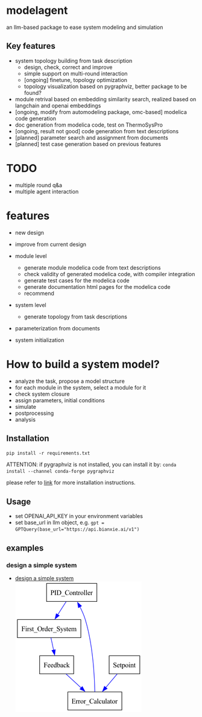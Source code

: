 # modelagent
an llm-based package to ease system modeling and simulation

## Key features
- system topology building from task description
    - design, check, correct and improve
    - simple support on multi-round interaction
    - [ongoing] finetune, topology optimization
    - topology visualization based on pygraphviz, better package to be found?
- module retrival based on embedding similarity search, realized based on langchain and openai embeddings
- [ongoing, modify from automodeling package, omc-based] modelica code generation
- doc generation from modelica code, test on ThermoSysPro
- [ongoing, result not good] code generation from text descriptions
- [planned] parameter search and assignment from documents
- [planned] test case generation based on previous features


# TODO
- multiple round q&a
- multiple agent interaction


# features

- new design
- improve from current design


- module level
    - generate module modelica code from text descriptions
    - check validity of generated modelica code, with compiler integration
    - generate test cases for the modelica code
    - generate documentation html pages for the modelica code
    - recommend 
- system level
    - generate topology from task descriptions
- parameterization from documents
- system initialization 

# How to build a system model?
- analyze the task, propose a model structure
- for each module in the system, select a module for it
- check system closure
- assign parameters, initial conditions
- simulate
- postprocessing
- analysis



## Installation

`pip install -r requirements.txt`

ATTENTION: if pygraphviz is not installed, you can install it by:
`conda install --channel conda-forge pygraphviz`

please refer to [link](https://pygraphviz.github.io/documentation/stable/install.html) for more installation instructions.


## Usage

- set OPENAI_API_KEY in your environment variables
- set base_url in llm object, e.g. `gpt = GPTQuery(base_url="https://api.bianxie.ai/v1")`


## examples
### design a simple system
- [design a simple system](./tests/designer/test_designer_design_self_correct.py)
![Alt text](tests/designer/fos_show.png?raw=true "Title")
